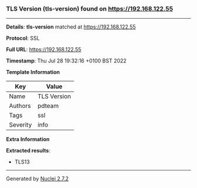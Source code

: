 ### TLS Version (tls-version) found on https://192.168.122.55
---
**Details**: **tls-version**  matched at https://192.168.122.55

**Protocol**: SSL

**Full URL**: https://192.168.122.55

**Timestamp**: Thu Jul 28 19:32:16 +0100 BST 2022

**Template Information**

| Key | Value |
|---|---|
| Name | TLS Version |
| Authors | pdteam |
| Tags | ssl |
| Severity | info |

**Extra Information**

**Extracted results**:

- TLS13



---
Generated by [Nuclei 2.7.2](https://github.com/projectdiscovery/nuclei)